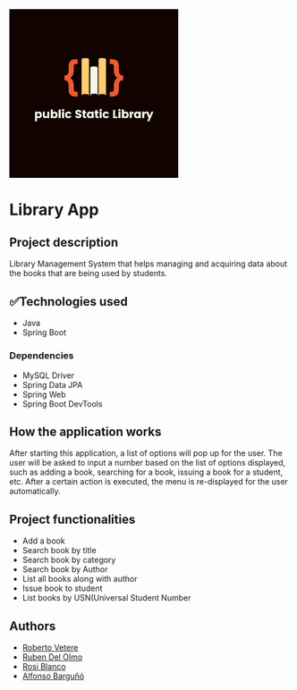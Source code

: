 <img align="center" width="60%" height="50%" src=https://github.com/ThePurets/LibraryApp/blob/Roberto/LibraryApp-Roberto/public%20Static%20Library.jpg>

<h1>Library App</h1>
<h2>Project description</h2>
<p>Library Management System that helps managing and acquiring data about the books that are being used by students.</p>
<h2>✅Technologies used</h2>
<ul>
<li>Java</li>
<li>Spring Boot</li>
</ul>
<h3>Dependencies</h3>
<ul>
<li>MySQL Driver</li>
<li>Spring Data JPA</li>
<li>Spring Web</li>
<li>Spring Boot DevTools</li>
</ul>
<h2>How the application works</h2>
<p>After starting this application, a list of options will pop up for the user. The user will be asked to input a number based on the list of options displayed, such as adding a book, searching for a book, issuing a book for a student, etc. After a certain action is executed, the menu is re-displayed for the user automatically.</p>
<h2>Project functionalities</h2>
<ul>
<li>Add a book</li>
<li>Search book by title</li>
<li>Search book by category</li>
<li>Search book by Author</li>
<li>List all books along with author</li>
<li>Issue book to student</li>
<li>List books by USN(Universal Student Number</li>
</ul>
<h2>Authors</h2>
<ul>
<li><a href="https://github.com/RobertoVetere">Roberto Vetere</a></li>
<li><a href="https://github.com/rubendelar">Ruben Del Olmo</a></li>
<li><a href="https://www.linkedin.com/in/rosi-blanco/">Rosi Blanco</a></li>
<li><a href="https://github.com/AlfonsoBarguno">Alfonso Barguñó</a></li>
</ul>
